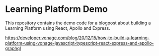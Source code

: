 # Learning Platform Demo

This repository contains the demo code for a blogpost about building a Learning Platform using React, Apollo and Express.

https://developer.vonage.com/blog/20/12/15/how-to-build-a-learning-platform-using-vonage-javascript-typescript-react-express-and-apollo-graphql
